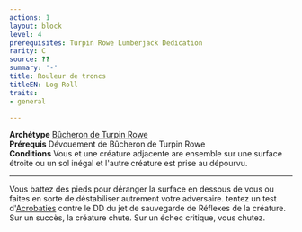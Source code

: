 ```yaml
---
actions: 1
layout: block
level: 4
prerequisites: Turpin Rowe Lumberjack Dedication
rarity: C
source: ??
summary: '-'
title: Rouleur de troncs
titleEN: Log Roll
traits:
- general

---
```


<p><span id="ctl00_MainContent_DetailedOutput"><strong>Archétype</strong> <u><a href="https://2e.aonprd.com/Archetypes.aspx?ID=40">Bûcheron de Turpin Rowe</a></u><br><strong>Prérequis</strong> Dévouement de Bûcheron de Turpin Rowe<br><strong>Conditions</strong> Vous et une créature adjacente are ensemble sur une surface étroite ou un sol inégal et l'autre créature est prise au dépourvu.<br></span></p>
<hr>
<p>Vous battez des pieds pour déranger la surface en dessous de vous ou faites en sorte de déstabiliser autrement votre adversaire. tentez un test d'<a href="https://2e.aonprd.com/Skills.aspx?ID=1">Acrobaties</a> contre le DD du jet de sauvegarde de Réflexes de la créature. Sur un succès, la créature chute. Sur un échec critique, vous chutez.&nbsp;</p>